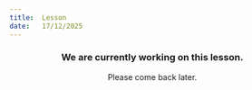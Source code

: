 ```yaml
---
title:  Lesson
date:   17/12/2025
---
```


### <center>We are currently working on this lesson.</center>
<center>Please come back later.</center>